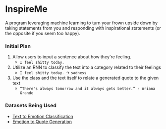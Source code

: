# InspireMe
A program leveraging machine learning to turn your frown upside down by taking statements 
from you and responding with inspirational statements (or the opposite if you seem too happy).

### Initial Plan
1. Allow users to input a sentence about how they're feeling.
   - `I feel shitty today.`
2. Utilize an RNN to classify the text into a category related to their feelings 
   - `I feel shitty today.` -> `sadness`
3. Use the class and the text itself to relate a generated quote to the given text 
    - `“There's always tomorrow and it always gets better.” - Ariana Grande`

### Datasets Being Used
- [Text to Emotion Classification](https://huggingface.co/datasets/dair-ai/emotion)
- [Emotion to Quote Generation](https://www.kaggle.com/datasets/manann/quotes-500k)
